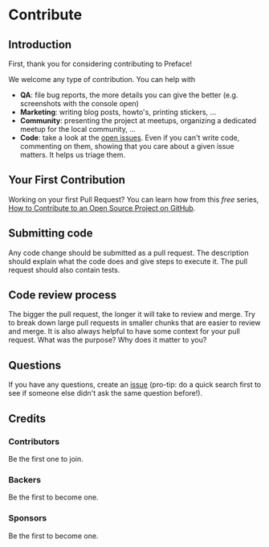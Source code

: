 # Contribute

## Introduction

First, thank you for considering contributing to Preface! 

We welcome any type of contribution. You can help with 
- **QA**: file bug reports, the more details you can give the better 
  (e.g. screenshots with the console open)
- **Marketing**: writing blog posts, howto's, printing stickers, ...
- **Community**: presenting the project at meetups, organizing a dedicated 
  meetup for the local community, ...
- **Code**: take a look at the [open issues](issues). Even if you can't 
  write code, commenting on them, showing that you care about a given 
  issue matters. It helps us triage them.

## Your First Contribution

Working on your first Pull Request? You can learn how from this *free* series, 
[How to Contribute to an Open Source Project on GitHub](https://egghead.io/series/how-to-contribute-to-an-open-source-project-on-github).

## Submitting code

Any code change should be submitted as a pull request. The description should 
explain what the code does and give steps to execute it. The pull request should 
also contain tests.

## Code review process

The bigger the pull request, the longer it will take to review and merge.
Try to break down large pull requests in smaller chunks that are easier to review and merge.
It is also always helpful to have some context for your pull request. 
What was the purpose? Why does it matter to you?

## Questions

If you have any questions, create an [issue](issue) 
(pro-tip: do a quick search first to see if someone else didn't ask 
the same question before!).

## Credits

### Contributors

Be the first one to join.

### Backers

Be the first to become one.

### Sponsors

Be the first to become one.

<!-- This `CONTRIBUTING.md` is based on @nayafia's template 
https://github.com/nayafia/contributing-template
and https://github.com/Atyantik/react-pwa/blob/master/CONTRIBUTING.md
-->
